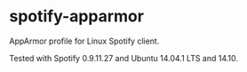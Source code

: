 spotify-apparmor
================

AppArmor profile for Linux Spotify client.

Tested with Spotify 0.9.11.27 and Ubuntu 14.04.1 LTS and 14.10.
